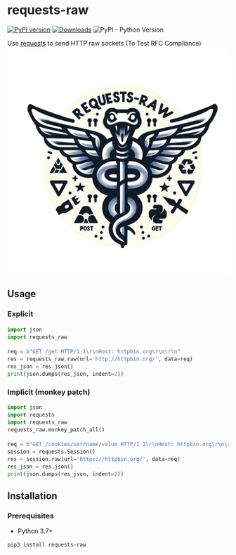 # requests-raw
[![PyPI version](https://img.shields.io/pypi/v/requests-raw)](https://pypi.org/project/requests-raw/)
[![Downloads](https://pepy.tech/badge/requests-raw)](https://pepy.tech/project/requests-raw)
![PyPI - Python Version](https://img.shields.io/pypi/pyversions/requests-raw)  

Use [requests](https://requests.readthedocs.io/) to send HTTP raw sockets (To Test RFC Compliance)

![Logo](https://raw.githubusercontent.com/realgam3/requests-raw/v2.0.0/assets/img/requests-raw-logo.png)

## Usage
### Explicit
```python
import json
import requests_raw

req = b"GET /get HTTP/1.1\r\nHost: httpbin.org\r\n\r\n"
res = requests_raw.raw(url='http://httpbin.org/', data=req)
res_json = res.json()
print(json.dumps(res_json, indent=2))
```

### Implicit (monkey patch)
```python
import json
import requests
import requests_raw
requests_raw.monkey_patch_all()

req = b"GET /cookies/set/name/value HTTP/1.1\r\nHost: httpbin.org\r\n\r\n"
session = requests.Session()
res = session.raw(url='https://httpbin.org/', data=req)
res_json = res.json()
print(json.dumps(res_json, indent=2))
```

## Installation
### Prerequisites
* Python 3.7+

```sh
pip3 install requests-raw
```
